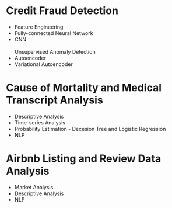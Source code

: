 # Credit Fraud Detection
* Feature Engineering
* Fully-connected Neural Network
* CNN\
\
Unsupervised Anomaly Detection
* Autoencoder
* Variational Autoencoder

# Cause of Mortality and Medical Transcript Analysis
* Descriptive Analysis
* Time-series Analysis
* Probability Estimation - Decesion Tree and Logistic Regression
* NLP

# Airbnb Listing and Review Data Analysis
* Market Analysis
* Descriptive Analysis
* NLP
